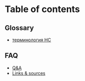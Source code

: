 # Table of contents

## Glossary

* [терминология НС](README.md)

## FAQ

* [Q\&A](faq/q-and-a.md)
* [Links & sources](faq/links-and-sources.md)
